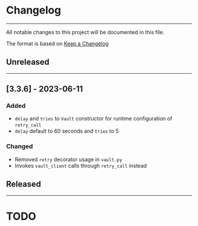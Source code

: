 # Changelog
***
All notable changes to this project will be documented in this file.

The format is based on [Keep a Changelog](https://keepachangelog.com/en/1.0.0/)

## Unreleased
***
## [3.3.6] - 2023-06-11

### Added
- `delay` and `tries` to `Vault` constructor for runtime configuration of `retry_call`
- `delay` default to 60 seconds and `tries` to 5

### Changed
- Removed `retry` decorator usage in `vault.py`
- Invokes `vault_client` calls through `retry_call` instead


## Released
***

# TODO

